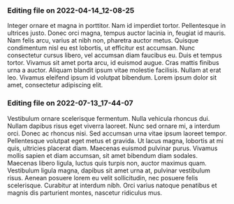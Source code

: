 

### Editing file on 2022-04-14_12-08-25

Integer ornare et magna in porttitor. Nam id imperdiet tortor. Pellentesque in ultrices justo. Donec orci magna, tempus auctor lacinia in, feugiat id mauris. Nam felis arcu, varius at nibh non, pharetra auctor metus. Quisque condimentum nisl eu est lobortis, ut efficitur est accumsan. Nunc consectetur cursus libero, vel accumsan diam faucibus eu.
Duis et tempus tortor. Vivamus sit amet porta arcu, id euismod augue. Cras mattis finibus urna a auctor. Aliquam blandit ipsum vitae molestie facilisis. Nullam at erat leo. Vivamus eleifend ipsum id volutpat bibendum. Lorem ipsum dolor sit amet, consectetur adipiscing elit.




### Editing file on 2022-07-13_17-44-07

Vestibulum ornare scelerisque fermentum. Nulla vehicula rhoncus dui. Nullam dapibus risus eget viverra laoreet. Nunc sed ornare mi, a interdum orci. Donec ac rhoncus nisi. Sed accumsan urna vitae ipsum laoreet tempor. Pellentesque volutpat eget metus et gravida. Ut lacus magna, lobortis at mi quis, ultricies placerat diam. Maecenas euismod pulvinar purus. Vivamus mollis sapien et diam accumsan, sit amet bibendum diam sodales. Maecenas libero ligula, luctus quis turpis non, auctor maximus quam. Vestibulum ligula magna, dapibus sit amet urna at, pulvinar vestibulum risus. Aenean posuere lorem eu velit sollicitudin, nec posuere felis scelerisque. Curabitur at interdum nibh. Orci varius natoque penatibus et magnis dis parturient montes, nascetur ridiculus mus.


